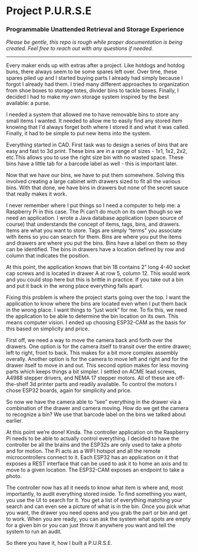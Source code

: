 # Project P.U.R.S.E
### Programmable Unattended Retrieval and Storage Experience

*Please be gentle, this repo is rough while proper documentation is being created. Feel free to reach out with any questions if needed.*

---

Every maker ends up with extras after a project. Like hotdogs and hotdog buns, there always seem to be some spares left over. Over time, these spares piled up and I started buying parts I already had simply because I forgot I already had them. I tried many different approaches to organization from shoe boxes to storage totes, divider bins to tackle boxes. Finally, I decided I had to make my own storage system inspired by the best available: a purse.

I needed a system that allowed me to have removable bins to store any small items I wanted. It needed to allow me to easily find any stored item knowing that I'd always forget both where I stored it and what it was called. Finally, it had to be simple to put new items into the system.

Everything started in CAD. First task was to design a series of bins that are easy and fast to 3d print. These bins are in a range of sizes - 1x1, 1x2, 2x2, etc.This allows you to use the right size bin with no wasted space. These bins have a little tab for a barcode label as well - this is important later.

Now that we have our bins, we have to put them somewhere. Solving this involved creating a large cabinet with drawers sized to fit all the various bins. With that done, we have bins in drawers but none of the secret sauce that really makes it work.

I never remember where I put things so I need a computer to help me: a Raspberry Pi in this case. The Pi can’t do much on its own though so we need an application. I wrote a Java database application (open source of course) that understands the concept of items, tags, bins, and drawers. Items are what you want to store. Tags are simply “terms” you associate with items so you can search for them. Bins are where you put the items and drawers are where you put the bins. Bins have a label on them so they can be identified. The bins in drawers have a location defined by row and column that indicates the position.

At this point, the application knows that bin 18 contains 2” long 4-40 socket cap screws and is located in drawer A at row 5, column 12. This would work and you could stop here but this is brittle in practice. If you take out a bin and put it back in the wrong place everything falls apart.

Fixing this problem is where the project starts going over the top. I want the application to know where the bins are located even when I put them back in the wrong place. I want things to “just work” for me. To fix this, we need the application to be able to determine the bin location on its own. This means computer vision. I ended up choosing ESP32-CAM as the basis for this based on simplicity and price.

First off, we need a way to move the camera back and forth over the drawers. One option is for the camera itself to transit over the entire drawer; left to right, front to back. This makes for a bit more complex assembly overally. Another option is for the camera to move left and right and for the drawer itself to move in and out. This second option makes for less moving parts which keeps things a bit simpler. I settled on ACME lead screws, A4988 stepper drivers, and NEMA 17 stepper motors. All of these are off-the-shelf 3d printer parts and readily available. To control the motors I chose ESP32 boards, again for simplicity and price.

So now we have the camera able to “see” everything in the drawer via a combination of the drawer and camera moving. How do we get the camera to recognize a bin? We use that barcode label on the bins we talked about earlier.

At this point we’re done! Kinda. The controller application on the Raspberry Pi needs to be able to actually control everything. I decided to have the controller be all the brains and the ESP32s are only used to take a photo and for motion. The Pi acts as a WIFI hotspot and all the remote microcontrollers connect to it. Each ESP32 has an application on it that exposes a REST interface that can be used to ask it to home an axis and to move to a given location. The ESP32-CAM exposes an endpoint to take a photo.

The controller now has all it needs to know what item is where and, most importantly, to audit everything stored inside. To find something you want, you use the UI to search for it. You get a list of everything matching your search and can even see a picture of what is in the bin. Once you pick what you want, the drawer you need opens and you grab the part or bin and get to work. When you are ready, you can ask the system what spots are empty for a given bin or you can just throw it anywhere you want and tell the system to run an audit.

So there you have it, how I built a P.U.R.S.E. 

